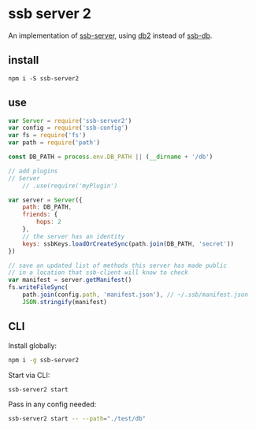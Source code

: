 # ssb server 2

An implementation of [ssb-server](https://github.com/ssbc/ssb-server), using [db2](https://github.com/ssb-ngi-pointer/ssb-db2) instead of [ssb-db](https://github.com/ssbc/ssb-db).

## install

```
npm i -S ssb-server2
```

## use

```js
var Server = require('ssb-server2')
var config = require('ssb-config')
var fs = require('fs')
var path = require('path')

const DB_PATH = process.env.DB_PATH || (__dirname + '/db')

// add plugins
// Server
    // .use(require('myPlugin')

var server = Server({
    path: DB_PATH,
    friends: {
        hops: 2
    },
    // the server has an identity
    keys: ssbKeys.loadOrCreateSync(path.join(DB_PATH, 'secret'))
})

// save an updated list of methods this server has made public
// in a location that ssb-client will know to check
var manifest = server.getManifest()
fs.writeFileSync(
    path.join(config.path, 'manifest.json'), // ~/.ssb/manifest.json
    JSON.stringify(manifest)
```

## CLI
Install globally:
```bash
npm i -g ssb-server2
```

Start via CLI:
```bash
ssb-server2 start
```

Pass in any config needed: 
```bash
ssb-server2 start -- --path="./test/db"
```
